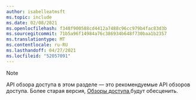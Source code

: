 ```yaml
---
author: isabelleatmsft
ms.topic: include
ms.date: 02/08/2021
ms.openlocfilehash: f348f900588cd4412a7488c96cc979b4fac83d3b
ms.sourcegitcommit: 71b5a96f14984a76c386934b648f730baa1b2357
ms.translationtype: MT
ms.contentlocale: ru-RU
ms.lasthandoff: 04/27/2021
ms.locfileid: "52057091"
---
```

<!-- markdownlint-disable MD041-->

>[!NOTE]
>API обзора доступа в этом разделе — это рекомендуемые API обзоров доступа. Более старая версия, [Обзоры доступа,](https://docs.microsoft.com/graph/api/resources/accessreviews-root?view=graph-rest-beta&preserve-view=true)будут обесценить.
